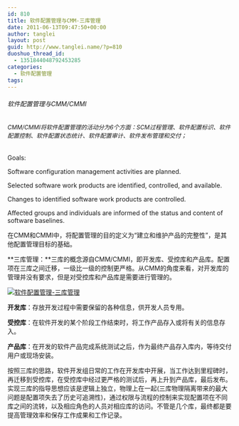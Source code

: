 ```yaml
---
id: 810
title: 软件配置管理与CMM-三库管理
date: 2011-06-13T09:47:50+00:00
author: tanglei
layout: post
guid: http://www.tanglei.name/?p=810
duoshuo_thread_id:
  - 1351844048792453285
categories:
  - 软件配置管理
tags:
---
```

###### 软件配置管理与CMM/CMMI

###### <span style="font-size: 13px; font-weight: normal;">CMM/CMMI将软件配置管理的活动分为6个方面：SCM过程管理、软件配置标识、软件配置控制、软件配置状态统计、软件配置审计、软件发布管理和交付；</span>

Goals:

Software configuration management activities are planned.

Selected software work products are identified, controlled, and available.

Changes to identified software work products are controlled.

Affected groups and individuals are informed of the status and content of software baselines.

在CMM和CMMI中，将配置管理的目的定义为“建立和维护产品的完整性”，是其他配置管理目标的基础。

**三库管理：**三库的概念源自CMM/CMMI，即开发库、受控库和产品库。配置项在三库之间迁移，一级比一级的控制更严格。从CMM的角度来看，对开发库的管理并没有要求，但是对受控库和产品库是需要进行管理的。

[<img class="aligncenter size-medium wp-image-811" title="scm-cmm-three-repository" src="/wp-content/uploads/2011/06/scm-cmm-three-repository-300x190.jpg" alt="软件配置管理-三库管理"  />](/wp-content/uploads/2011/06/scm-cmm-three-repository.jpg)

**开发库**：存放开发过程中需要保留的各种信息，供开发人员专用。

**受控库**：在软件开发的某个阶段工作结束时，将工作产品存入或将有关的信息存入。

**产品库**：在开发的软件产品完成系统测试之后，作为最终产品存入库内，等待交付用户或现场安装。

按照三库的思路，软件开发组日常的工作在开发库中开展，当工作达到里程碑时，再迁移到受控库，在受控库中经过更严格的测试后，再上升到产品库，最后发布。实现三库的指导思想应该是逻辑上独立，物理上在一起(三库物理隔离带来的最大问题是配置项失去了历史可追溯性)，通过权限与流程的控制来实现配置项在不同库之间的流转，以及相应角色的人员对相应库的访问。不管是几个库，最终都是要提高管理效率和保存工作成果和工作记录。
